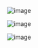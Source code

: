 ![image](https://github.com/user-attachments/assets/5a5321ea-d2cd-43bf-b669-6ed46831a8e8)

![image](https://github.com/user-attachments/assets/a5de07f1-fe4e-4e75-9fe7-d3eb92609ca9)

![image](https://github.com/user-attachments/assets/8011c2c0-0d4a-47b5-910e-7d07faeb97ec)
